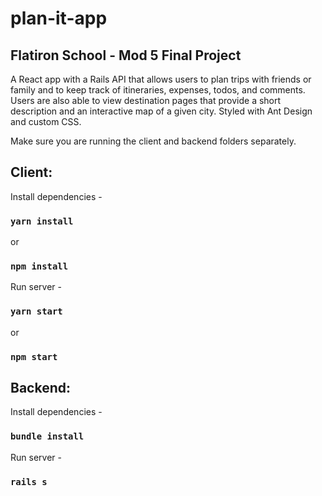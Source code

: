 # plan-it-app
## Flatiron School - Mod 5 Final Project

A React app with a Rails API that allows users to plan trips with friends or family and to keep track of itineraries, expenses, todos, and comments. Users are also able to view destination pages that provide a short description and an interactive map of a given city. Styled with Ant Design and custom CSS.

Make sure you are running the client and backend folders separately.

## Client:

Install dependencies -
### `yarn install`
or
### `npm install`

Run server -
### `yarn start`
or
### `npm start`

## Backend:

Install dependencies -

### `bundle install`

Run server -

### `rails s`
